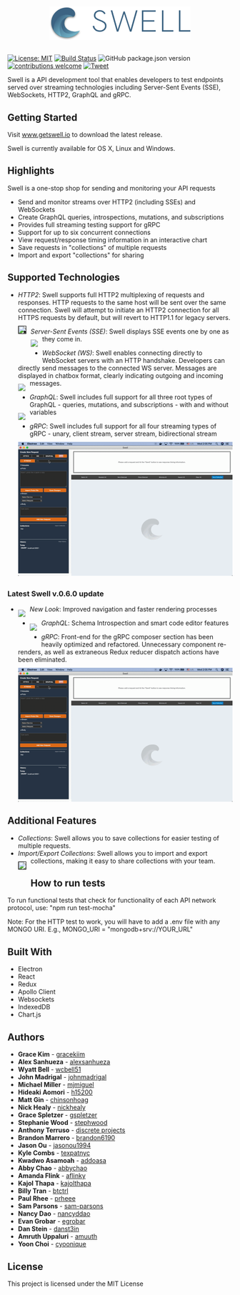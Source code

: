 <p align="center"><img src="./src/assets/img/horizontal-logo-lockup.png" style="margin-top: 10px; margin-bottom: -10px;"></p>

#
[![License: MIT](https://img.shields.io/badge/License-MIT-yellow.svg)](https://github.com/open-source-labs/Swell/blob/master/LICENSE.txt)
[![Build Status](https://travis-ci.com/open-source-labs/Swell.svg?branch=master)](https://travis-ci.com/open-source-labs/Swell)
![GitHub package.json version](https://img.shields.io/github/package-json/v/open-source-labs/Swell?color=blue)
[![contributions welcome](https://img.shields.io/badge/contributions-welcome-brightgreen.svg?style=flat)](https://github.com/getswell/getswell/issues)
[![Tweet](https://img.shields.io/twitter/url/http/shields.io.svg?style=social)](https://twitter.com/intent/tweet?text=Swell-%20For%20all%20your%20streaming%20API%20testing%20needs&url=https://www.getswell.io&hashtags=SSE,WebSocket,HTTP,API,developers)



Swell is a API development tool that enables developers to test  endpoints served over streaming technologies including Server-Sent Events (SSE), WebSockets, HTTP2, GraphQL and gRPC.

## Getting Started

Visit www.getswell.io to download the latest release. 

Swell is currently available for OS X, Linux and Windows.

## Highlights
Swell is a one-stop shop for sending and monitoring your API requests

* Send and monitor streams over HTTP2 (including SSEs) and WebSockets
* Create GraphQL queries, introspections, mutations, and subscriptions
* Provides full streaming testing support for gRPC
* Support for up to six concurrent connections
* View request/response timing information in an interactive chart
* Save requests in "collections" of multiple requests
* Import and export "collections" for sharing

## Supported Technologies
* *HTTP2*: Swell supports full HTTP2 multiplexing of requests and responses. HTTP requests to the same host will be sent over the same connection. Swell will attempt to initiate an HTTP2 connection for all HTTPS requests by default, but will revert to HTTP1.1 for legacy servers.
<kbd><img src="./ReadMeGifs/Swell_API_6_Concurrent_Eevee_Requests.gif"
     style="float: left; margin-right: 10px; margin-bottom : 30px; margin-top : 10px; border: 1px solid black;" /></kbd>

* *Server-Sent Events (SSE)*: Swell displays SSE events one by one as they come in.
<kbd><img src="./ReadMeGifs/Swell_API_SSE.gif"
     style="float: left; margin-right: 10px; margin-bottom : 30px; margin-top : 10px;" /></kbd>


* *WebSocket (WS)*: Swell enables connecting directly to WebSocket servers with an HTTP handshake. Developers can directly send messages to the connected WS server. Messages are displayed in chatbox format, clearly indicating outgoing and incoming messages.
<kbd><img src="./ReadMeGifs/Swell_API_WebSockets.gif"
     style="float: left; margin-right: 10px;margin-bottom : 30px; margin-top : 10px;" /></kbd>


* *GraphQL*: Swell includes full support for all three root types of GraphQL - queries, mutations, and subscriptions - with and without variables
<kbd><img src="./ReadMeGifs/Swell_API_GraphQL_Query.gif"
     style="float: left; margin-right: 10px;margin-bottom : 30px; margin-top : 10px;" /></kbd>


* *gRPC*: Swell includes full support for all four streaming types of gRPC - unary, client stream, server stream, bidirectional stream
<kbd><img src="./ReadMeGifs/Swell_API_gRPC.gif"
     style="float: left; margin-right: 10px;margin-bottom : 30px; margin-top : 10px;" /></kbd>
     
### **Latest Swell v.0.6.0 update**
* *New Look*: Improved navigation and faster rendering processes
<kbd><img src="./ReadMeGifs/ui-showcase.gif"
     style="float: left; margin-right: 10px;margin-bottom : 30px; margin-top : 10px;" /></kbd>

* *GraphQL*: Schema Introspection and smart code editor features
<kbd><img src="./ReadMeGifs/introspection.gif"
     style="float: left; margin-right: 10px;margin-bottom : 30px; margin-top : 10px;" /></kbd>
     
* *gRPC*: Front-end for the gRPC composer section has been heavily optimized and refactored. Unnecessary component re-renders, as well as extraneous Redux reducer dispatch actions have been eliminated. 
<kbd><img src="./ReadMeGifs/Swell_API_gRPC.gif"
     style="float: left; margin-right: 10px;margin-bottom : 30px; margin-top : 10px;" /></kbd>

## Additional Features
* *Collections*: Swell allows you to save collections for easier testing of multiple requests.
* *Import/Export Collections*: Swell allows you to import and export collections, making it easy to share collections with your team.
<kbd><img src="./ReadMeGifs/Swell_API_Collections.gif"
     style="float: left; margin-right: 10px; margin-bottom : 30px; margin-top : 10px; border: 1px solid black;" /></kbd>

## How to run tests

To run functional tests that check for functionality of each API network protocol, use: "npm run test-mocha"

Note: For the HTTP test to work, you will have to add a .env file with any MONGO URI.
E.g., MONGO_URI = "mongodb+srv://YOUR_URL"

## Built With
* Electron
* React
* Redux
* Apollo Client
* Websockets
* IndexedDB
* Chart.js


## Authors

* **Grace Kim** - [gracekiim](https://github.com/gracekiim)
* **Alex Sanhueza** - [alexsanhueza](https://github.com/alexsanhueza)
* **Wyatt Bell** - [wcbell51](https://github.com/wcbell51)
* **John Madrigal** - [johnmadrigal](https://github.com/johnmadrigal)
* **Michael Miller** - [mjmiguel](https://github.com/mjmiguel)
* **Hideaki Aomori** - [h15200](https://github.com/h15200)
* **Matt Gin** - [chinsonhoag](https://github.com/chunsonhoag)
* **Nick Healy** - [nickhealy](http://github.com/nickhealy)
* **Grace Spletzer** - [gspletzer](https://github.com/gspletzer)
* **Stephanie Wood** - [stephwood](https://github.com/stephwood)
* **Anthony Terruso** - [discrete projects](https://github.com/discrete-projects)
* **Brandon Marrero** - [brandon6190](https://github.com/brandon6190)
* **Jason Ou** - [jasonou1994](https://github.com/jasonou1994)
* **Kyle Combs** - [texpatnyc](https://github.com/texpatnyc)
* **Kwadwo Asamoah** - [addoasa](https://github.com/addoasa)
* **Abby Chao** - [abbychao](https://github.com/abbychao)
* **Amanda Flink** - [aflinky](https://github.com/aflinky)
* **Kajol Thapa** - [kajolthapa](https://github.com/kajolthapa)
* **Billy Tran** - [btctrl](https://github.com/btctrl)
* **Paul Rhee** - [prheee](https://github.com/prheee)
* **Sam Parsons** - [sam-parsons](https://github.com/sam-parsons)
* **Nancy Dao** - [nancyddao](https://github.com/nancyddao)
* **Evan Grobar** - [egrobar](https://github.com/egrobar)
* **Dan Stein** - [danst3in](https://github.com/danst3in)
* **Amruth Uppaluri** - [amuuth](https://github.com/amuuth)
* **Yoon Choi** - [cyoonique](https://github.com/cyoonique)


## License

This project is licensed under the MIT License
